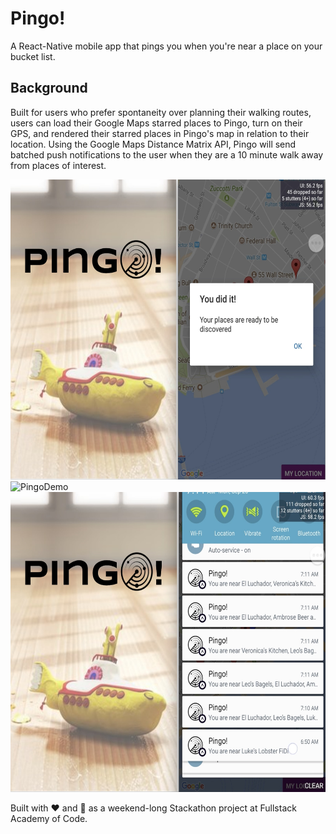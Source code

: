 # Pingo!

A React-Native mobile app that pings you when you're near a place on your bucket list.

## Background

Built for users who prefer spontaneity over planning their walking routes, users can load their Google Maps starred places to Pingo, turn on their GPS, and rendered their starred places in Pingo's map in relation to their location. Using the Google Maps Distance Matrix API, Pingo will send batched push notifications to the user when they are a 10 minute walk away from places of interest. 

<img src="assets/pingo-notifications.jpg" alt="PingoNotifications" height="480">
<img src="https://media.giphy.com/media/l4pThBVpD5pgULxIc/giphy.gif" alt="PingoDemo" height="480"> 
<img src="assets/pingo-load.jpg" alt="PingoDemo" height="480">

Built with :heart: and :icecream: as a weekend-long Stackathon project at Fullstack Academy of Code.
